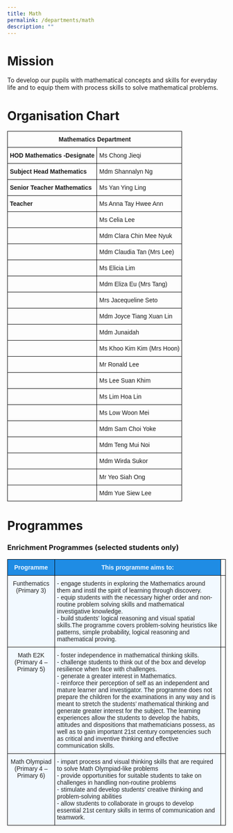 ```yaml
---
title: Math
permalink: /departments/math
description: ""
---
```

# **Mission** 


To develop our pupils with mathematical concepts and skills for everyday life and to equip them with process skills to solve mathematical problems.

# Organisation Chart

<style type="text/css">
.tg  {border-collapse:collapse;border-spacing:0;}
.tg td{border-color:black;border-style:solid;border-width:1px;font-family:Arial, sans-serif;font-size:14px;
  overflow:hidden;padding:10px 5px;word-break:normal;}
.tg th{border-color:black;border-style:solid;border-width:1px;font-family:Arial, sans-serif;font-size:14px;
  font-weight:normal;overflow:hidden;padding:10px 5px;word-break:normal;}
.tg .tg-1wig{font-weight:bold;text-align:left;vertical-align:top}
.tg .tg-baqh{text-align:center;vertical-align:top}
.tg .tg-0lax{text-align:left;vertical-align:top}
</style>
<table class="tg">
<thead>
  <tr>
    <th class="tg-baqh" colspan="2"><span style="font-weight:bold">Mathematics Department</span></th>
  </tr>
</thead>
<tbody>
  <tr>
    <td class="tg-1wig">HOD Mathematics -Designate</td>
    <td class="tg-0lax">Ms Chong Jieqi</td>
  </tr>
  <tr>
    <td class="tg-1wig">Subject Head Mathematics</td>
    <td class="tg-0lax">Mdm Shannalyn Ng</td>
  </tr>
  <tr>
    <td class="tg-1wig">Senior Teacher Mathematics</td>
    <td class="tg-0lax">Ms Yan Ying Ling</td>
  </tr>
  <tr>
    <td class="tg-1wig">Teacher</td>
    <td class="tg-0lax">Ms Anna Tay Hwee Ann</td>
  </tr>
  <tr>
    <td class="tg-0lax"> </td>
    <td class="tg-0lax">Ms Celia Lee</td>
  </tr>
  <tr>
    <td class="tg-0lax"> </td>
    <td class="tg-0lax">Mdm Clara Chin Mee Nyuk </td>
  </tr>
  <tr>
    <td class="tg-0lax"> </td>
    <td class="tg-0lax">Mdm Claudia Tan (Mrs Lee)</td>
  </tr>
  <tr>
    <td class="tg-0lax"> </td>
    <td class="tg-0lax">Ms Elicia Lim</td>
  </tr>
  <tr>
    <td class="tg-0lax"> </td>
    <td class="tg-0lax">Mdm Eliza Eu (Mrs Tang)</td>
  </tr>
  <tr>
    <td class="tg-0lax"> </td>
    <td class="tg-0lax">Mrs Jacequeline Seto</td>
  </tr>
  <tr>
    <td class="tg-0lax"> </td>
    <td class="tg-0lax">Mdm Joyce Tiang Xuan Lin</td>
  </tr>
  <tr>
    <td class="tg-0lax"> </td>
    <td class="tg-0lax">Mdm Junaidah</td>
  </tr>
  <tr>
    <td class="tg-0lax"> </td>
    <td class="tg-0lax">Ms Khoo Kim Kim (Mrs Hoon)</td>
  </tr>
  <tr>
    <td class="tg-0lax"> </td>
    <td class="tg-0lax">Mr Ronald Lee</td>
  </tr>
  <tr>
    <td class="tg-0lax"> </td>
    <td class="tg-0lax">Ms Lee Suan Khim</td>
  </tr>
  <tr>
    <td class="tg-0lax"> </td>
    <td class="tg-0lax">Ms Lim Hoa Lin</td>
  </tr>
  <tr>
    <td class="tg-0lax"> </td>
    <td class="tg-0lax">Ms Low Woon Mei</td>
  </tr>
  <tr>
    <td class="tg-0lax"> </td>
    <td class="tg-0lax">Mdm Sam Choi Yoke</td>
  </tr>
  <tr>
    <td class="tg-0lax"> </td>
    <td class="tg-0lax">Mdm Teng Mui Noi</td>
  </tr>
  <tr>
    <td class="tg-0lax"> </td>
    <td class="tg-0lax">Mdm Wirda Sukor</td>
  </tr>
  <tr>
    <td class="tg-0lax"> </td>
    <td class="tg-0lax">Mr Yeo Siah Ong</td>
  </tr>
  <tr>
    <td class="tg-0lax"> </td>
    <td class="tg-0lax">Mdm Yue Siew Lee</td>
  </tr>
</tbody>
</table>

# Programmes

### **Enrichment Programmes (selected students only)**

<style type="text/css">
.tg  {border-collapse:collapse;border-spacing:0;}
.tg td{border-color:black;border-style:solid;border-width:1px;font-family:Arial, sans-serif;font-size:14px;
  overflow:hidden;padding:10px 5px;word-break:normal;}
.tg th{border-color:black;border-style:solid;border-width:1px;font-family:Arial, sans-serif;font-size:14px;
  font-weight:normal;overflow:hidden;padding:10px 5px;word-break:normal;}
.tg .tg-2w19{background-color:#F2F9FF;color:#222;text-align:left;vertical-align:top}
.tg .tg-ocgt{background-color:#1F8CE4;color:#F2F9FF;font-weight:bold;text-align:center;vertical-align:middle}
.tg .tg-da8v{background-color:#F2F9FF;color:#222;text-align:center;vertical-align:top}
.tg .tg-0lax{text-align:left;vertical-align:top}
</style>
<table class="tg">
<thead>
  <tr>
    <th class="tg-ocgt"><span style="color:#F2F9FF;background-color:#1F8CE4">Programme</span></th>
    <th class="tg-ocgt"><span style="color:#F2F9FF;background-color:#1F8CE4">This programme aims to:</span></th>
    <th class="tg-0lax"></th>
  </tr>
</thead>
<tbody>
  <tr>
    <td class="tg-da8v">Funthematics (Primary 3)</td>
    <td class="tg-2w19">- engage students in exploring the Mathematics around them and instil the spirit of learning through discovery. <br>- equip students with the necessary higher order and non-routine problem solving skills and mathematical investigative knowledge. <br>- build students’ logical reasoning and visual spatial skills.The programme covers problem-solving heuristics like patterns, simple probability, logical reasoning and mathematical proving.<br></td>
    <td class="tg-0lax"></td>
  </tr>
  <tr>
    <td class="tg-da8v">Math E2K (Primary 4 – Primary 5)</td>
    <td class="tg-2w19">- foster independence in mathematical thinking skills. <br>- challenge students to think out of the box and develop resilience when face with challenges. <br>- generate a greater interest in Mathematics. <br>- reinforce their perception of self as an independent and mature learner and investigator. The programme does not prepare the children for the examinations in any way and is meant to stretch the students’ mathematical thinking and generate greater interest for the subject. The learning experiences allow the students to develop the habits, attitudes and dispositions that mathematicians possess, as well as to gain important 21st century competencies such as critical and inventive thinking and effective communication skills.<br></td>
    <td class="tg-0lax"></td>
  </tr>
  <tr>
    <td class="tg-da8v">Math Olympiad (Primary 4 – Primary 6)</td>
    <td class="tg-2w19">- impart process and visual thinking skills that are required to solve Math Olympiad-like problems <br>- provide opportunities for suitable students to take on challenges in handling non-routine problems <br>- stimulate and develop students’ creative thinking and problem-solving abilities <br>- allow students to collaborate in groups to develop essential 21st century skills in terms of communication and teamwork.<br></td>
    <td class="tg-0lax"></td>
  </tr>
</tbody>
</table>